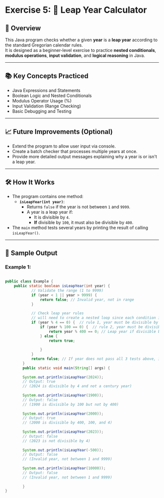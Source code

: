 # Exercise 5: 📅 Leap Year Calculator

## 📝 Overview

This Java program checks whether a given **year** is a **leap year** according to the standard Gregorian calendar rules.  
It is designed as a beginner-level exercise to practice **nested conditionals**, 
**modulus operations**, **input validation**, and **logical reasoning** in Java.

---

## 📚 Key Concepts Practiced
- Java Expressions and Statements
- Boolean Logic and Nested Conditionals
- Modulus Operator Usage (%)
- Input Validation (Range Checking)
- Basic Debugging and Testing

---

## 📈 Future Improvements (Optional)
- Extend the program to allow user input via console.
- Create a batch checker that processes multiple years at once.
- Provide more detailed output messages explaining why a year is or isn't a leap year.

---

## 🛠️ How It Works

- The program contains one method:
    - **`isLeapYear(int year)`**:
        - Returns `false` if the year is not between `1` and `9999`.
        - A year is a leap year if:
            - It is divisible by `4`.
            - **If** divisible by `100`, it must also be divisible by `400`.
- The `main` method tests several years by printing the result of calling `isLeapYear()`.

---

## 🚀 Sample Output

### Example 1:
```java

public class Example { 
    public static boolean isLeapYear(int year) {
            // Validate the range (1 to 9999)
            if (year < 1 || year > 9999) {
                return false; // Invalid year, not in range
            }
    
            // Check leap year rules
            // will need to create a nested loop since each condition is deterministic on the previous statement.
            if (year % 4 == 0) {  // rule 1, year must be divisible by 4 evenly
                if (year % 100 == 0) {  // rule 2, year must be divisible by 100 evenly
                    return year % 400 == 0; // Leap year if divisible by 400 evenly
                } else {
                    return true;
    
                }
            }
            return false; // If year does not pass all 3 tests above, it is not a Leap year, return false
        }
        public static void main(String[] args) {
        
        System.out.println(isLeapYear(2024));
        // Output: true
        // (2024 is divisible by 4 and not a century year)
        
        System.out.println(isLeapYear(1900));
        // Output: false
        // (1900 is divisible by 100 but not by 400)
        
        System.out.println(isLeapYear(2000));
        // Output: true
        // (2000 is divisible by 400, 100, and 4)
        
        System.out.println(isLeapYear(2023));
        // Output: false
        // (2023 is not divisible by 4)
        
        System.out.println(isLeapYear(-500));
        // Output: false
        // (Invalid year, not between 1 and 9999)
        
        System.out.println(isLeapYear(10000));
        // Output: false
        // (Invalid year, not between 1 and 9999)
        
        }
}

